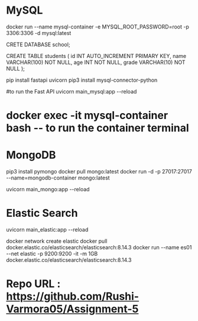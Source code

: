 # MySQL
docker run --name mysql-container -e MYSQL_ROOT_PASSWORD=root -p 3306:3306 -d mysql:latest

CRETE DATABASE school;

CREATE TABLE students (
 id INT AUTO_INCREMENT PRIMARY KEY,
 name VARCHAR(100) NOT NULL,
 age INT NOT NULL,
 grade VARCHAR(10) NOT NULL
);

pip install fastapi uvicorn
pip3 install mysql-connector-python           

#to run the Fast API
uvicorn main_mysql:app --reload  

# docker exec -it mysql-container bash -- to run the container terminal
# MongoDB
pip3 install pymongo
docker pull mongo:latest
docker run -d -p 27017:27017 --name=mongodb-container mongo:latest


uvicorn main_mongo:app --reload  

# Elastic Search
uvicorn main_elastic:app --reload  

docker network create elastic
docker pull docker.elastic.co/elasticsearch/elasticsearch:8.14.3
docker run --name es01 --net elastic -p 9200:9200 -it -m 1GB docker.elastic.co/elasticsearch/elasticsearch:8.14.3


# Repo URL : https://github.com/Rushi-Varmora05/Assignment-5